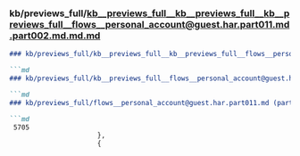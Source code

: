 ### kb/previews_full/kb__previews_full__kb__previews_full__kb__previews_full__flows__personal_account@guest.har.part011.md.part002.md.md.md

```md
### kb/previews_full/kb__previews_full__kb__previews_full__flows__personal_account@guest.har.part011.md.part002.md.md

```md
### kb/previews_full/kb__previews_full__flows__personal_account@guest.har.part011.md.part002.md

```md
### kb/previews_full/flows__personal_account@guest.har.part011.md (part 002)

```md
 5705
                      },
                      {
 
```

```

```

```

```
